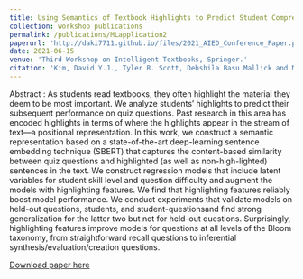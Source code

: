 ```yaml
---
title: Using Semantics of Textbook Highlights to Predict Student Comprehension and Knowledge Retention
collection: workshop publications
permalink: /publications/MLapplication2
paperurl: 'http://daki7711.github.io/files/2021_AIED_Conference_Paper.pdf'
date: 2021-06-15
venue: 'Third Workshop on Intelligent Textbooks, Springer.'
citation: 'Kim, David Y.J., Tyler R. Scott, Debshila Basu Mallick and M. Mozer. “Using Semantics of Textbook Highlights to Predict Student Comprehension and Knowledge Retention.” (2021).'
---
```


Abstract : As students read textbooks, they often highlight the material they deem to be most important. We analyze students’ highlights to predict their subsequent performance on quiz questions. Past research in this area has encoded highlights in terms of where the highlights appear in the stream of text—a positional representation. In this work, we construct a semantic representation based on a state-of-the-art deep-learning sentence  embedding  technique  (SBERT)  that  captures  the  content-based similarity between quiz questions and highlighted (as well as non-high-lighted) sentences in the text. We construct regression models that include latent variables for student skill level and question difficulty and augment the models with highlighting features. We find that highlighting features reliably boost model performance. We conduct experiments that validate models on held-out questions, students, and student-questionsand  find  strong  generalization  for  the  latter  two  but  not  for  held-out questions.  Surprisingly,  highlighting  features  improve  models  for  questions  at  all  levels  of  the  Bloom  taxonomy,  from  straightforward  recall questions to inferential synthesis/evaluation/creation questions.

[Download paper here](http://daki7711.github.io/files/2021_AIED_Conference_Paper.pdf)
